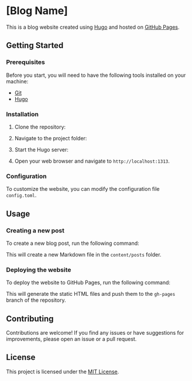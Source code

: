 # [Blog Name]

This is a blog website created using [Hugo](https://gohugo.io/) and hosted on [GitHub Pages](https://pages.github.com/). 

## Getting Started

### Prerequisites

Before you start, you will need to have the following tools installed on your machine:

- [Git](https://git-scm.com/)
- [Hugo](https://gohugo.io/getting-started/installing/)

### Installation

1. Clone the repository:


2. Navigate to the project folder:


3. Start the Hugo server:


4. Open your web browser and navigate to `http://localhost:1313`.

### Configuration

To customize the website, you can modify the configuration file `config.toml`.

## Usage

### Creating a new post

To create a new blog post, run the following command:


This will create a new Markdown file in the `content/posts` folder.

### Deploying the website

To deploy the website to GitHub Pages, run the following command:


This will generate the static HTML files and push them to the `gh-pages` branch of the repository.

## Contributing

Contributions are welcome! If you find any issues or have suggestions for improvements, please open an issue or a pull request.

## License

This project is licensed under the [MIT License](LICENSE).
